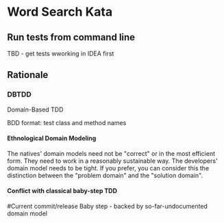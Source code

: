 # Word Search Kata

## Run tests from command line

TBD - get tests wworking in IDEA first

## Rationale

### DBTDD
Domain-Based TDD

BDD format: test class and method names
#### Ethnological Domain Modeling
The natives' domain models need not be "correct" or in the most efficient form. 
They need to work in a reasonably sustainable way. The developers' domain 
model needs to be tight. If you prefer, you can consider this the distinction
 between the "problem domain" and the "solution domain".

#### Conflict with classical baby-step TDD

#Current commit/release
Baby step - backed by so-far-undocumented domain model